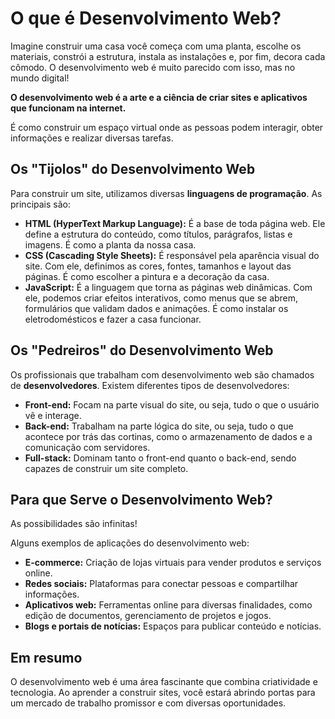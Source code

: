 # O que é Desenvolvimento Web?

Imagine construir uma casa você começa com uma planta, escolhe os materiais, constrói a estrutura, instala as instalações e, por fim, decora cada cômodo. O desenvolvimento web é muito parecido com isso, mas no mundo digital!

**O desenvolvimento web é a arte e a ciência de criar sites e aplicativos que funcionam na internet.** 

É como construir um espaço virtual onde as pessoas podem interagir, obter informações e realizar diversas tarefas.

## Os "Tijolos" do Desenvolvimento Web

Para construir um site, utilizamos diversas **linguagens de programação**. As principais são:

* **HTML (HyperText Markup Language):** É a base de toda página web. Ele define a estrutura do conteúdo, como títulos, parágrafos, listas e imagens. É como a planta da nossa casa.
* **CSS (Cascading Style Sheets):** É responsável pela aparência visual do site. Com ele, definimos as cores, fontes, tamanhos e layout das páginas. É como escolher a pintura e a decoração da casa.
* **JavaScript:**  É a linguagem que torna as páginas web dinâmicas. Com ele, podemos criar efeitos interativos, como menus que se abrem, formulários que validam dados e animações. É como instalar os eletrodomésticos e fazer a casa funcionar.

## Os "Pedreiros" do Desenvolvimento Web

Os profissionais que trabalham com desenvolvimento web são chamados de **desenvolvedores**. Existem diferentes tipos de desenvolvedores:

* **Front-end:** Focam na parte visual do site, ou seja, tudo o que o usuário vê e interage.
* **Back-end:** Trabalham na parte lógica do site, ou seja, tudo o que acontece por trás das cortinas, como o armazenamento de dados e a comunicação com servidores.
* **Full-stack:** Dominam tanto o front-end quanto o back-end, sendo capazes de construir um site completo.

## Para que Serve o Desenvolvimento Web?

As possibilidades são infinitas! 

Alguns exemplos de aplicações do desenvolvimento web:

* **E-commerce:** Criação de lojas virtuais para vender produtos e serviços online.
* **Redes sociais:** Plataformas para conectar pessoas e compartilhar informações.
* **Aplicativos web:** Ferramentas online para diversas finalidades, como edição de documentos, gerenciamento de projetos e jogos.
* **Blogs e portais de notícias:** Espaços para publicar conteúdo e notícias.

## Em resumo

O desenvolvimento web é uma área fascinante que combina criatividade e tecnologia. Ao aprender a construir sites, você estará abrindo portas para um mercado de trabalho promissor e com diversas oportunidades. 

